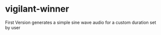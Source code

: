 # vigilant-winner
First Version generates a simple sine wave audio for a custom duration set by user
